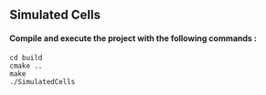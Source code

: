 ## Simulated Cells

#### Compile and execute the project with the following commands :

```
cd build
cmake ..
make
./SimulatedCells
```
